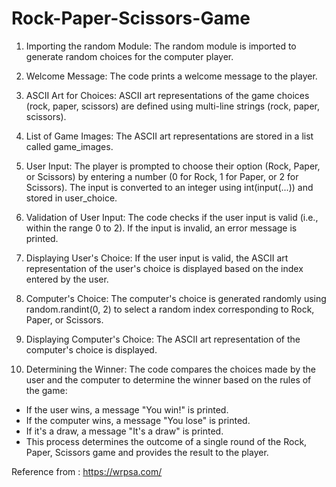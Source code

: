 # Rock-Paper-Scissors-Game

1. Importing the random Module: The random module is imported to generate random choices for the computer player.

2. Welcome Message: The code prints a welcome message to the player.

3. ASCII Art for Choices: ASCII art representations of the game choices (rock, paper, scissors) are defined using multi-line strings (rock, paper, scissors).

4. List of Game Images: The ASCII art representations are stored in a list called game_images.

5. User Input: The player is prompted to choose their option (Rock, Paper, or Scissors) by entering a number (0 for Rock, 1 for Paper, or 2 for Scissors). The input is converted to an integer using int(input(...)) and stored in user_choice.

6. Validation of User Input: The code checks if the user input is valid (i.e., within the range 0 to 2). If the input is invalid, an error message is printed.

7. Displaying User's Choice: If the user input is valid, the ASCII art representation of the user's choice is displayed based on the index entered by the user.

8. Computer's Choice: The computer's choice is generated randomly using random.randint(0, 2) to select a random index corresponding to Rock, Paper, or Scissors.

9. Displaying Computer's Choice: The ASCII art representation of the computer's choice is displayed.

10. Determining the Winner: The code compares the choices made by the user and the computer to determine the winner based on the rules of the game:

- If the user wins, a message "You win!" is printed.
- If the computer wins, a message "You lose" is printed.
- If it's a draw, a message "It's a draw" is printed.
- This process determines the outcome of a single round of the Rock, Paper, Scissors game and provides the result to the player.

Reference from : https://wrpsa.com/
